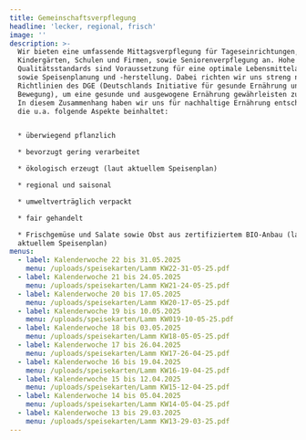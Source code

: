 ```yaml
---
title: Gemeinschaftsverpflegung
headline: 'lecker, regional, frisch'
image: ''
description: >-
  Wir bieten eine umfassende Mittagsverpflegung für Tageseinrichtungen,
  Kindergärten, Schulen und Firmen, sowie Seniorenverpflegung an. Hohe
  Qualitätsstandards sind Voraussetzung für eine optimale Lebensmittelauswahl
  sowie Speisenplanung und -herstellung. Dabei richten wir uns streng nach den
  Richtlinien des DGE (Deutschlands Initiative für gesunde Ernährung und mehr
  Bewegung), um eine gesunde und ausgewogene Ernährung gewährleisten zu können.
  In diesem Zusammenhang haben wir uns für nachhaltige Ernährung entschieden,
  die u.a. folgende Aspekte beinhaltet:


  * überwiegend pflanzlich

  * bevorzugt gering verarbeitet

  * ökologisch erzeugt (laut aktuellem Speisenplan)

  * regional und saisonal

  * umweltverträglich verpackt

  * fair gehandelt

  * Frischgemüse und Salate sowie Obst aus zertifiziertem BIO-Anbau (laut
  aktuellem Speisenplan)
menus:
  - label: Kalenderwoche 22 bis 31.05.2025
    menu: /uploads/speisekarten/Lamm KW22-31-05-25.pdf
  - label: Kalenderwoche 21 bis 24.05.2025
    menu: /uploads/speisekarten/Lamm KW21-24-05-25.pdf
  - label: Kalenderwoche 20 bis 17.05.2025
    menu: /uploads/speisekarten/Lamm KW20-17-05-25.pdf
  - label: Kalenderwoche 19 bis 10.05.2025
    menu: /uploads/speisekarten/Lamm KW019-10-05-25.pdf
  - label: Kalenderwoche 18 bis 03.05.2025
    menu: /uploads/speisekarten/Lamm KW18-05-05-25.pdf
  - label: Kalenderwoche 17 bis 26.04.2025
    menu: /uploads/speisekarten/Lamm KW17-26-04-25.pdf
  - label: Kalenderwoche 16 bis 19.04.2025
    menu: /uploads/speisekarten/Lamm KW16-19-04-25.pdf
  - label: Kalenderwoche 15 bis 12.04.2025
    menu: /uploads/speisekarten/Lamm KW15-12-04-25.pdf
  - label: Kalenderwoche 14 bis 05.04.2025
    menu: /uploads/speisekarten/Lamm KW14-05-04-25.pdf
  - label: Kalenderwoche 13 bis 29.03.2025
    menu: /uploads/speisekarten/Lamm KW13-29-03-25.pdf
---
```


